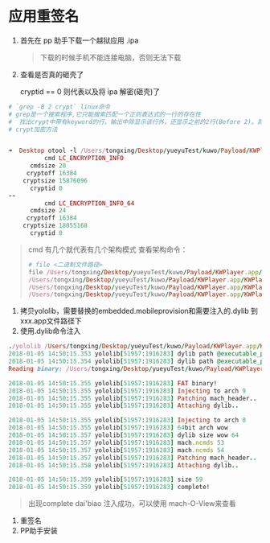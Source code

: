 # 应用重签名

1. 首先在 pp 助手下载一个越狱应用 .ipa

   > 下载的时候手机不能连接电脑，否则无法下载

2. 查看是否真的砸壳了

   cryptid == 0 则代表以及将 ipa 解密\(砸壳\)了

```ruby
# `grep -B 2 crypt` linux命令
# grep是一个搜索程序,它只能搜索匹配一个正则表达式的一行的存在性
#  找出crypt中带有keyword的行，输出中除显示该行外，还显示之前的2行(Before 2)。其中，数字可以变。
# crypt加密方法


➜  Desktop otool -l /Users/tongxing/Desktop/yueyuTest/kuwo/Payload/KWPlayer.app/KWPlayer  | grep -B 2 crypt
          cmd LC_ENCRYPTION_INFO
      cmdsize 20
     cryptoff 16384
    cryptsize 15876096
      cryptid 0
--
          cmd LC_ENCRYPTION_INFO_64
      cmdsize 24
     cryptoff 16384
    cryptsize 18055168
      cryptid 0
```

> cmd 有几个就代表有几个架构模式 查看架构命令：
>
> ```ruby
> # file <二进制文件路径>
> file /Users/tongxing/Desktop/yueyuTest/kuwo/Payload/KWPlayer.app/KWPlayer
> /Users/tongxing/Desktop/yueyuTest/kuwo/Payload/KWPlayer.app/KWPlayer: Mach-O universal binary with 2 architectures: [arm_v7:Mach-O executable arm_v7] [arm64]
> /Users/tongxing/Desktop/yueyuTest/kuwo/Payload/KWPlayer.app/KWPlayer (for architecture armv7):    Mach-O executable arm_v7
> /Users/tongxing/Desktop/yueyuTest/kuwo/Payload/KWPlayer.app/KWPlayer (for architecture arm64):    Mach-O 64-bit executable arm64
> ```

1. 拷贝yololib，需要替换的embedded.mobileprovision和需要注入的.dylib 到 xxx.app文件路径下
2. 使用.dylib命令注入

```ruby
./yololib /Users/tongxing/Desktop/yueyuTest/kuwo/Payload/KWPlayer.app/KWPlayer  RevealServer.dylib
2018-01-05 14:50:15.353 yololib[51957:1916283] dylib path @executable_path/RevealServer.dylib
2018-01-05 14:50:15.354 yololib[51957:1916283] dylib path @executable_path/RevealServer.dylib
Reading binary: /Users/tongxing/Desktop/yueyuTest/kuwo/Payload/KWPlayer.app/KWPlayer

2018-01-05 14:50:15.355 yololib[51957:1916283] FAT binary!
2018-01-05 14:50:15.355 yololib[51957:1916283] Injecting to arch 9
2018-01-05 14:50:15.355 yololib[51957:1916283] Patching mach_header..
2018-01-05 14:50:15.355 yololib[51957:1916283] Attaching dylib..

2018-01-05 14:50:15.355 yololib[51957:1916283] Injecting to arch 0
2018-01-05 14:50:15.355 yololib[51957:1916283] 64bit arch wow
2018-01-05 14:50:15.357 yololib[51957:1916283] dylib size wow 64
2018-01-05 14:50:15.357 yololib[51957:1916283] mach.ncmds 53
2018-01-05 14:50:15.357 yololib[51957:1916283] mach.ncmds 54
2018-01-05 14:50:15.357 yololib[51957:1916283] Patching mach_header..
2018-01-05 14:50:15.358 yololib[51957:1916283] Attaching dylib..

2018-01-05 14:50:15.359 yololib[51957:1916283] size 59
2018-01-05 14:50:15.359 yololib[51957:1916283] complete!
```

> 出现complete dai'biao 注入成功，可以使用 mach-O-View来查看

1. 重签名
2. PP助手安装

